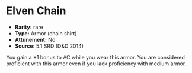 
# Elven Chain

* **Rarity:** rare
* **Type:** Armor (chain shirt)
* **Attunement:** No
* **Source:** 5.1 SRD (D&D 2014)


You gain a +1 bonus to AC while you wear this armor. You are considered proficient with this armor even if you lack proficiency with medium armor.
